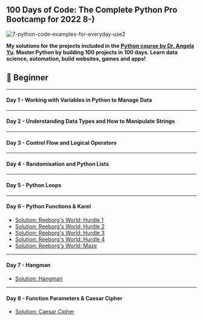 ## 100 Days of Code: The Complete Python Pro Bootcamp for 2022 8-)

![7-python-code-examples-for-everyday-use2](https://user-images.githubusercontent.com/117528133/201651182-c7dce349-a46c-4358-b560-a13a4a8a1e8f.gif)


__My solutions for the projects included in the [Python course by Dr. Angela Yu](https://www.udemy.com/course/100-days-of-code/).
Master Python by building 100 projects in 100 days. Learn data science, automation, build websites, games and apps!__

## 🔰 __Beginner__ 
---
#### Day 1 - Working with Variables in Python to Manage Data

---
#### Day 2 - Understanding Data Types and How to Manipulate Strings

---
#### Day 3 - Control Flow and Logical Operators

---
#### Day 4 - Randomisation and Python Lists

---
#### Day 5 - Python Loops

---
#### Day 6 - Python Functions & Karel
* [Solution: Reeborg's World: Hurdle 1](day06/ReeborgsWorldHurdle1.txt)
* [Solution: Reeborg's World: Hurdle 2](day06/ReeborgsWorldHurdle2.txt)
* [Solution: Reeborg's World: Hurdle 3](day06/ReeborgsWorldHurdle3.txt)
* [Solution: Reeborg's World: Hurdle 4](day06/ReeborgsWorldHurdle4.txt)
* [Solution: Reeborg's World: Maze](day06/ReeborgsWorldMaze.txt)

---
#### Day 7 - Hangman
* [Solution: Hangman](day07/.)

---
#### Day 8 - Function Parameters & Caesar Cipher
* [Solution: Caesar Cipher](day08/.)

